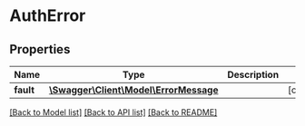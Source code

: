 # AuthError

## Properties
Name | Type | Description | Notes
------------ | ------------- | ------------- | -------------
**fault** | [**\Swagger\Client\Model\ErrorMessage**](ErrorMessage.md) |  | [optional] 

[[Back to Model list]](../README.md#documentation-for-models) [[Back to API list]](../README.md#documentation-for-api-endpoints) [[Back to README]](../README.md)


